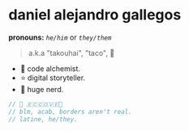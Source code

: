 
# daniel alejandro gallegos
**pronouns:** *`he/him`* or *`they/them`*
> a.k.a "takouhai", "taco", 🌮

* 🔮 code alchemist.
* ⭐ digital storyteller.
* 💚 huge nerd.

```js
// 🌹 🇪🇨🇨🇴🇻🇪🌹
// blm, acab, borders aren't real.
// latine, he/they.
```

